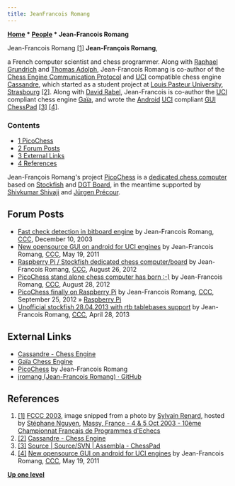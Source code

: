 ```yaml
---
title: JeanFrancois Romang
---
```

**[Home](Home "Home") \* [People](People "People") \* Jean-Francois Romang**



 [](File:JFRomang.jpg) Jean-Francois Romang <a id="cite-note-1" href="#cite-ref-1">[1]</a> 
**Jean-François Romang**,  

a French computer scientist and chess programmer. Along with [Raphael Grundrich](index.php?title=Raphael_Grundrich&action=edit&redlink=1 "Raphael Grundrich (page does not exist)") and [Thomas Adolph](index.php?title=Thomas_Adolph&action=edit&redlink=1 "Thomas Adolph (page does not exist)"), Jean-Francois Romang is co-author of the [Chess Engine Communication Protocol](Chess_Engine_Communication_Protocol "Chess Engine Communication Protocol") and [UCI](UCI "UCI") compatible chess engine [Cassandre](Cassandre "Cassandre"), which started as a student project at [Louis Pasteur University](https://en.wikipedia.org/wiki/Louis_Pasteur_University), [Strasbourg](https://en.wikipedia.org/wiki/Strasbourg) <a id="cite-note-2" href="#cite-ref-2">[2]</a>. Along with [David Rabel](index.php?title=David_Rabel&action=edit&redlink=1 "David Rabel (page does not exist)"), Jean-Francois is co-author the [UCI](UCI "UCI") compliant chess engine [Gaïa](Gaia "Gaia"), and wrote the [Android](Android "Android") [UCI](UCI "UCI") compliant [GUI](GUI "GUI") [ChessPad](index.php?title=ChessPad&action=edit&redlink=1 "ChessPad (page does not exist)") <a id="cite-note-3" href="#cite-ref-3">[3]</a> <a id="cite-note-4" href="#cite-ref-4">[4]</a>. 



### Contents


* [1 PicoChess](#picochess)
* [2 Forum Posts](#forum-posts)
* [3 External Links](#external-links)
* [4 References](#references)






Jean-François Romang's project [PicoChess](PicoChess "PicoChess") is a [dedicated chess computer](Dedicated_Chess_Computers "Dedicated Chess Computers") based on [Stockfish](Stockfish "Stockfish") and [DGT Board](DGT_Board "DGT Board"), in the meantime supported by [Shivkumar Shivaji](index.php?title=Shivkumar_Shivaji&action=edit&redlink=1 "Shivkumar Shivaji (page does not exist)") and [Jürgen Précour](index.php?title=J%C3%BCrgen_Pr%C3%A9cour&action=edit&redlink=1 "Jürgen Précour (page does not exist)"). 



## Forum Posts


* [Fast check detection in bitboard engine](https://www.stmintz.com/ccc/index.php?id=334869) by Jean-Francois Romang, [CCC](CCC "CCC"), December 10, 2003
* [New opensource GUI on android for UCI engines](http://www.talkchess.com/forum/viewtopic.php?t=39118) by Jean-Francois Romang, [CCC](CCC "CCC"), May 19, 2011
* [Raspberry Pi / Stockfish dedicated chess computer/board](http://www.talkchess.com/forum/viewtopic.php?t=44901) by Jean-Francois Romang, [CCC](CCC "CCC"), August 26, 2012
* [PicoChess stand alone chess computer has born :-)](http://www.talkchess.com/forum/viewtopic.php?t=44930) by Jean-Francois Romang, [CCC](CCC "CCC"), August 28, 2012
* [PicoChess finally on Raspberry Pi](http://www.talkchess.com/forum/viewtopic.php?t=45329) by Jean-Francois Romang, [CCC](CCC "CCC"), September 25, 2012 » [Raspberry Pi](Raspberry_Pi "Raspberry Pi")
* [Unofficial stockfish 28.04.2013 with rtb tablebases support](http://www.talkchess.com/forum/viewtopic.php?t=47869) by Jean-Francois Romang, [CCC](CCC "CCC"), April 28, 2013


## External Links


* [Cassandre - Chess Engine](http://cassandre.sourceforge.net/)
* [Gaïa Chess Engine](http://gaiachess.free.fr/)
* [PicoChess](http://www.picochess.org/) by Jean-Francois Romang
* [jromang (Jean-Francois Romang) · GitHub](https://github.com/jromang?tab=repositories)


## References


 1. <a id="cite-ref-1" href="#cite-note-1">[1]</a> [FCCC 2003](FCCC_2003 "FCCC 2003"), image snipped from a photo by [Sylvain Renard](Sylvain_Renard "Sylvain Renard"), hosted by [Stéphane Nguyen](St%C3%A9phane_Nguyen "Stéphane Nguyen"), [Massy, France - 4 & 5 Oct 2003 - 10ème Championnat Français de Programmes d'Echecs](http://www.ludochess.com/fccc2003/tournoi.php3) 
2. <a id="cite-ref-2" href="#cite-note-2">[2]</a> [Cassandre - Chess Engine](http://cassandre.sourceforge.net/)
3. <a id="cite-ref-3" href="#cite-note-3">[3]</a> [Source | Source/SVN | Assembla - ChessPad](https://www.assembla.com/code/chesspad/subversion/nodes)
4. <a id="cite-ref-4" href="#cite-note-4">[4]</a> [New opensource GUI on android for UCI engines](http://www.talkchess.com/forum/viewtopic.php?t=39118) by Jean-Francois Romang, [CCC](CCC "CCC"), May 19, 2011

**[Up one level](People "People")**







 
